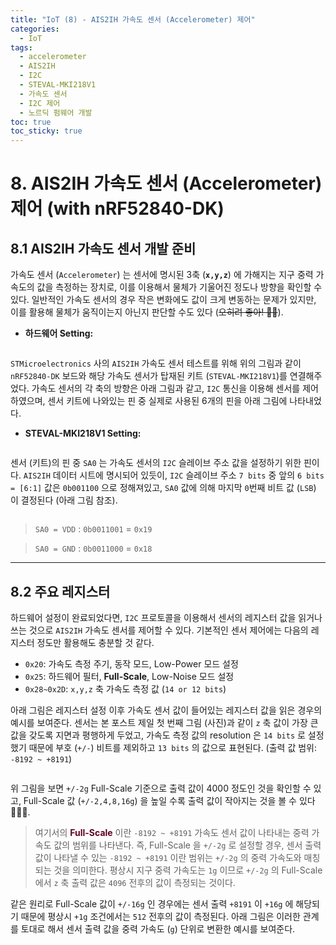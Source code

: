 ```yaml
---
title: "IoT (8) - AIS2IH 가속도 센서 (Accelerometer) 제어"
categories:
  - IoT
tags:
  - accelerometer
  - AIS2IH
  - I2C
  - STEVAL-MKI218V1
  - 가속도 센서
  - I2C 제어
  - 노르딕 펌웨어 개발
toc: true
toc_sticky: true
---
```


# 8. AIS2IH 가속도 센서 (Accelerometer) 제어 (with nRF52840-DK)

## 8.1 AIS2IH 가속도 센서 개발 준비

가속도 센서 (`Accelerometer`) 는 센서에 명시된 3축 (**`x,y,z`**) 에 가해지는 지구 중력 가속도의 값을 측정하는 장치로, 이를 이용해서 물체가 기울어진 정도나 방향을 확인할 수 있다. 일반적인 가속도 센서의 경우 작은 변화에도 값이 크게 변동하는 문제가 있지만, 이를 활용해 물체가 움직이는지 아닌지 판단할 수도 있다 (~~오히려 좋아! 🧔🏻~~).

* **하드웨어 Setting:**

<figure style="width: 85%" class="align-center">
  <img src="{{ site.url }}{{ site.baseurl }}/assets/images/iot-acc-fig1.png" alt="">
</figure>

`STMicroelectronics` 사의 `AIS2IH` 가속도 센서 테스트를 위해 위의 그림과 같이 `nRF52840-DK` 보드와 해당 가속도 센서가 탑재된 키트 (`STEVAL-MKI218V1`)를 연결해주었다. 가속도 센서의 각 축의 방향은 아래 그림과 같고, `I2C` 통신을 이용해 센서를 제어하였으며, 센서 키트에 나와있는 핀 중 실제로 사용된 6개의 핀을 아래 그림에 나타내었다.

* **STEVAL-MKI218V1 Setting:**

<figure style="width: 90%" class="align-center">
  <img src="{{ site.url }}{{ site.baseurl }}/assets/images/iot-acc-fig5.png" alt="">
</figure>

센서 (키트)의 핀 중 `SA0` 는 가속도 센서의 `I2C` 슬레이브 주소 값을 설정하기 위한 핀이다. `AIS2IH` 데이터 시트에 명시되어 있듯이, `I2C` 슬레이브 주소 `7 bits` 중 앞의 `6 bits = [6:1]` 값은 `0b001100` 으로 정해져있고, `SA0` 값에 의해 마지막 `0`번째 비트 값 (`LSB`) 이 결정된다 (아래 그림 참조).

<figure style="width: 95%" class="align-center">
  <img src="{{ site.url }}{{ site.baseurl }}/assets/images/iot-acc-fig4.png" alt="">
</figure>

>`SA0 = VDD` : `0b0011001` = `0x19`

>`SA0 = GND` : `0b0011000` = `0x18`

---

## 8.2 주요 레지스터

하드웨어 설정이 완료되었다면, `I2C` 프로토콜을 이용해서 센서의 레지스터 값을 읽거나 쓰는 것으로 `AIS2IH` 가속도 센서를 제어할 수 있다. 기본적인 센서 제어에는 다음의 레지스터 정도만 활용해도 충분할 것 같다.

* `0x20`: 가속도 측정 주기, 동작 모드, Low-Power 모드 설정
* `0x25`: 하드웨어 필터, **Full-Scale**, Low-Noise 모드 설정
* `0x28~0x2D`: `x,y,z` 축 가속도 측정 값 (`14 or 12 bits`)

아래 그림은 레지스터 설정 이후 가속도 센서 값이 들어있는 레지스터 값을 읽은 경우의 예시를 보여준다. 센서는 본 포스트 제일 첫 번째 그림 (사진)과 같이 `z` 축 값이 가장 큰 값을 갖도록 지면과 평행하게 두었고, 가속도 측정 값의 resolution 은 `14 bits` 로 설정했기 때문에 부호 (`+/-`) 비트를 제외하고 `13 bits` 의 값으로 표현된다. (출력 값 범위: `-8192 ~ +8191`)

<figure style="width: 80%" class="align-center">
  <img src="{{ site.url }}{{ site.baseurl }}/assets/images/iot-acc-fig2.png" alt="">
</figure>

위 그림을 보면 `+/-2g` Full-Scale 기준으로 출력 값이 4000 정도인 것을 확인할 수 있고, Full-Scale 값 (`+/-2,4,8,16g`) 을 높일 수록 출력 값이 작아지는 것을 볼 수 있다 👩🏽‍🚀.

>여기서의 <span style="color:#600320"><b>Full-Scale</b></span> 이란 `-8192 ~ +8191` 가속도 센서 값이 나타내는 중력 가속도 값의 범위를 나타낸다. 즉, Full-Scale 을 `+/-2g` 로 설정할 경우, 센서 출력 값이 나타낼 수 있는 `-8192 ~ +8191` 이란 범위는 `+/-2g` 의 중력 가속도와 매칭되는 것을 의미한다. 평상시 지구 중력 가속도는 `1g` 이므로 `+/-2g` 의 Full-Scale 에서 `z` 축 출력 값은 `4096` 전후의 값이 측정되는 것이다.

같은 원리로 Full-Scale 값이 `+/-16g` 인 경우에는 센서 출력 `+8191` 이 `+16g` 에 해당되기 때문에 평상시 `+1g` 조건에서는 `512` 전후의 값이 측정된다. 아래 그림은 이러한 관계를 토대로 해서 센서 출력 값을 중력 가속도 (`g`) 단위로 변환한 예시를 보여준다.

<figure style="width: 80%" class="align-center">
  <img src="{{ site.url }}{{ site.baseurl }}/assets/images/iot-acc-fig3.png" alt="">
</figure>
